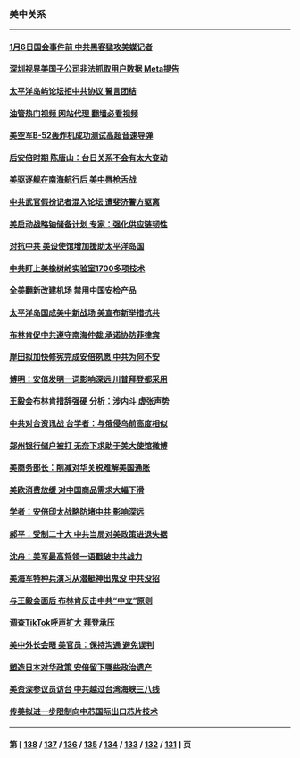 ### 美中关系
---
#### [1月6日国会事件前 中共黑客猛攻美媒记者](../../pages/nf1412576/n13780891.md?07150445) 
#### [深圳视界美国子公司非法抓取用户数据 Meta提告](../../pages/nf1412576/n13780952.md?07150445) 
#### [太平洋岛屿论坛拒中共协议 誓言团结](../../pages/nf1412576/n13780764.md?07150445) 
#### [油管热门视频 网站代理 翻墙必看视频](http://209.222.30.114:81/youtube.html?07150445)
#### [美空军B-52轰炸机成功测试高超音速导弹](../../pages/nf1412576/n13780324.md?07150445) 
#### [后安倍时期 陈唐山：台日关系不会有太大变动](../../pages/nf1412576/n13780063.md?07150445) 
#### [美驱逐舰在南海航行后 美中唇枪舌战](../../pages/nf1412576/n13780060.md?07150445) 
#### [中共武官假扮记者混入论坛 遭斐济警方驱离](../../pages/nf1412576/n13780171.md?07150445) 
#### [美启动战略铀储备计划 专家：强化供应链韧性](../../pages/nf1412576/n13779792.md?07150445) 
#### [对抗中共 美设使馆增加援助太平洋岛国](../../pages/nf1412576/n13779696.md?07150445) 
#### [中共盯上美橡树岭实验室1700多项技术](../../pages/nf1412576/n13779432.md?07150445) 
#### [全美翻新改建机场 禁用中国安检产品](../../pages/nf1412576/n13779356.md?07150445) 
#### [太平洋岛国成美中新战场 美宣布新举措抗共](../../pages/nf1412576/n13779327.md?07150445) 
#### [布林肯促中共遵守南海仲裁 承诺协防菲律宾](../../pages/nf1412576/n13779175.md?07150445) 
#### [岸田拟加快修宪完成安倍夙愿 中共为何不安](../../pages/nf1412576/n13778731.md?07150445) 
#### [博明：安倍发明一词影响深远 川普拜登都采用](../../pages/nf1412576/n13778667.md?07150445) 
#### [王毅会布林肯措辞强硬 分析：涉内斗 虚张声势](../../pages/nf1412576/n13778462.md?07150445) 
#### [中共对台资讯战 台学者：与俄侵乌前高度相似](../../pages/nf1412576/n13778584.md?07150445) 
#### [郑州银行储户被打 无奈下求助于美大使馆微博](../../pages/nf1412576/n13778640.md?07150445) 
#### [美商务部长：削减对华关税难解美国通胀](../../pages/nf1412576/n13778090.md?07150445) 
#### [美欧消费放缓 对中国商品需求大幅下滑](../../pages/nf1412576/n13778291.md?07150445) 
#### [学者：安倍印太战略防堵中共 影响深远](../../pages/nf1412576/n13777992.md?07150445) 
#### [郝平：受制二十大 中共当局对美政策进退失据](../../pages/nf1412576/n13777900.md?07150445) 
#### [沈舟：美军最高将领一语戳破中共战力](../../pages/nf1412576/n13777387.md?07150445) 
#### [美海军特种兵演习从潜艇神出鬼没 中共没招](../../pages/nf1412576/n13771776.md?07150445) 
#### [与王毅会面后 布林肯反击中共“中立”原则](../../pages/nf1412576/n13777225.md?07150445) 
#### [调查TikTok呼声扩大 拜登承压](../../pages/nf1412576/n13777106.md?07150445) 
#### [美中外长会晤 美官员：保持沟通 避免误判](../../pages/nf1412576/n13776804.md?07150445) 
#### [塑造日本对华政策 安倍留下哪些政治遗产](../../pages/nf1412576/n13776740.md?07150445) 
#### [美资深参议员访台 中共越过台湾海峡三八线](../../pages/nf1412576/n13776415.md?07150445) 
#### [传美拟进一步限制向中芯国际出口芯片技术](../../pages/nf1412576/n13776630.md?07150445) 

---
#### 第 [ [138](./138.md?07150445) / [137](./137.md?07150445) / [136](./136.md?07150445) / [135](./135.md?07150445) / [134](./134.md?07150445) / [133](./133.md?07150445) / [132](./132.md?07150445) / [131](./131.md?07150445) ] 页
